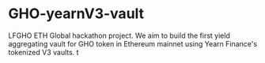 # GHO-yearnV3-vault
LFGHO ETH Global hackathon project. We aim to build the first yield aggregating vault for GHO token in Ethereum mainnet using Yearn Finance's tokenized V3 vaults. t
